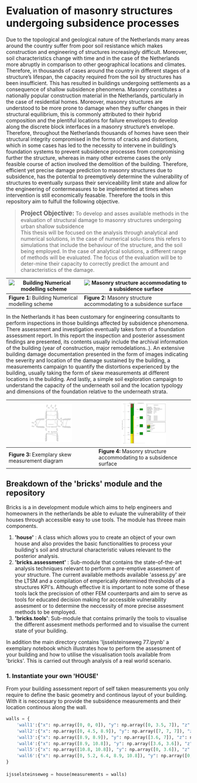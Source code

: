 # Evaluation of masonry structures undergoing subsidence processes

Due to the topological and geological nature of the Netherlands many areas around the country suffer from poor soil resistance which makes construction and engineering of structures increasingly difficult. Moreover, soil characteristics change with time and in the case of the Netherlands more abruptly in comparison to other geographical locations and climates. Therefore, in thousands of cases around the country in different stages of a structure’s lifespan, the capacity required from the soil by structures has been insufficient. This has resulted in buildings undergoing settlements as a consequence of shallow subsidence phenomena. Masonry constitutes a nationally popular construction material in the Netherlands, particularly in the case of residential homes. Moreover, masonry structures are understood to be more prone to damage when they suffer changes in their structural equilibrium, this is commonly attributed to their hybrid composition and the plentiful locations for failure envelopes to develop along the discrete block interfaces in a masonry structure’s envelope. Therefore, throughout the Netherlands thousands of homes have seen their structural integrity compromised in the forms of cracks and distortions, which in some cases has led to the necessity to intervene in building’s foundation systems to prevent subsidence processes from compromising further the structure, whereas in many other extreme cases the only feasible course of action involved the demolition of the building. Therefore, efficient yet precise damage prediction to masonry structures due to subsidence, has the potential to preemptively determine the vulnerability of structures to eventually surpass their serviceability limit state and allow for the engineering of contermeasures to be implemented at times when intervention is still economically feasable. Therefore the tools in this repository aim to fulfull the following objective.

> <span style="font-size: larger;"><B>Project Objective:</B></span> To develop and asses available methods in the evaluation of structural damage to masonry structures undergoing urban shallow subsidence<br>
> This thesis will be focused on the analysis through analytical and numerical solutions, in the case of numerical solu-tions this refers to simulations that include the behaviour of the structure, and the soil being employed. In the case of analytical solutions, a different range of methods will be evaluated. The focus of the evaluation will be to deter-mine their capacity to correctly predict the amount and characteristics of the damage.

|<img src="_data\fig\building_model.svg" alt="Building Numerical modelling scheme" style="width: 40% object-fit: cover;"> | <img src="_data\fig\buildingdamage.svg" alt="Masonry structure accommodating to a subsidence surface" style="width: 60%; object-fit: cover;">|
|-------------------------------------------------------------------------------------------------------------------------|-----------------------------------------------------------------------------------------------------------------------------------------|
|**Figure 1:** Building Numerical modelling scheme | **Figure 2:** Masonry structure accommodating to a subsidence surface |

In the Netherlands it has been customary for engineering consultants to perform inspections in those buildings affected by subsidence phenomena. There assessment and investigation eventually takes form of a foundation assessment report. In this report the inspection and posterior assessment findings are presented, its contents usually include the archival information of the building (year of construction, major remodelations..). An extensive building damage documentation presented in the form of images indicating the severity and location of the damage sustained by the building, a  measurements campaign to quantify the distortions experienced by the building, usually taking the form of skew measurements at different locations in the building. And lastly, a simple soil exploration campaign to understand the capacity of the underneath soil and the location typology and dimensions of the foundation relative to the underneath strata.

|<img src="_data\fig\assessment_report\skew_measurements.png" style="width: 50%; object-fit: cover;"> | <img src="_data\fig\assessment_report\soil_exploration.svg" style="width: 50%; object-fit: cover;">|
|-------------------------------------------------------------------------------------------------------------------------|-----------------------------------------------------------------------------------------------------------------------------------------|
|**Figure 3:** Exemplary skew measurement diagram | **Figure 4:** Masonry structure accommodating to a subsidence surface |


## Breakdown of the 'bricks' module and the repository

Bricks is a in development module which aims to help engineers and homeowners in the netherlands be able to evluate the vulnerability of their houses through accessible easy to use tools. The module has threee main components.

1. **'house'** : A class which allows you to create an object of your own house and also provides the basic functionalities to process your building's soil and structural characteristic values relevant to the posterior analysis.
2. **'bricks.assessment'** : Sub-module that contains the state-of-the-art analysis techniques relevant to perform a pre-emptive assesment of your structure. The current available methods available 'assess.py' are the LTSM and a compilation of emperically determined thresholds of a structures KPI's. Although effective it is important to note some of these tools lack the precission of other FEM counterparts and aim to serve as tools for educated decision making for accessible vulnerability assesment or to determine the neccessity of more precise assesment methods to be employed.
3. **'bricks.tools'**: Sub-module that contains primarily the tools to visualise the different assesment methods performed and to visualise the current state of your building.  

In addition the main directory contains 'Ijsselsteinseweg 77.ipynb' a exemplary notebook which illustrates how to perform the assessment of your building and how to utilise the visualisation tools available from 'bricks'. This is carried out through analysis of a real world scenario.  

### 1. Instantiate your own 'HOUSE'

From your building assessment report of self taken measurements you only require to define the basic geometry and continous layout of your building. With it is neccessary to provide the subsidence measurements and their location continous along the wall.

```python
walls = {
    'wall1':{"x": np.array([0, 0, 0]), "y": np.array([0, 3.5, 7]), "z": np.array([0, -72, -152]), 'phi': np.array([1/200,1/200]), 'height': 5000, 'thickness': 27},
    'wall2':{"x": np.array([0, 4.5, 8.9]), "y": np.array([7, 7, 7]), "z": np.array([-152, -163, -188]),  'phi': np.array([1/33,1/50]), 'height': 5000, 'thickness': 27},
    'wall3':{"x": np.array([8.9, 8.9]), "y": np.array([3.6, 7]), "z": np.array([-149, -188]), 'phi': np.array([0,0]), 'height': 5000, 'thickness': 27},
    'wall4':{"x": np.array([8.9, 10.8]), "y": np.array([3.6, 3.6]), "z": np.array([-149,-138]), 'phi': np.array([0,0]), 'height': 5000, 'thickness': 27},
    'wall5':{"x": np.array([10.8, 10.8]), "y": np.array([0, 3.6]), "z": np.array([-104, -138]), 'phi': np.array([1/77,1/67]), 'height': 5000, 'thickness': 27},
    'wall6':{"x": np.array([0, 5.2, 6.4, 8.9, 10.8]), "y": np.array([0, 0, 0, 0, 0]), "z": np.array([0, -42, -55, -75, -104]), 'phi': np.array([1/100,1/100]), 'height': 5000, 'thickness': 27},
}

ijsselsteinseweg = house(measurements = walls)
```